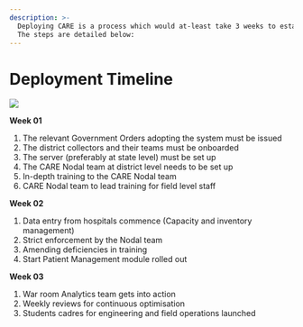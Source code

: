 ```yaml
---
description: >-
  Deploying CARE is a process which would at-least take 3 weeks to established.
  The steps are detailed below:
---
```


# Deployment Timeline



![](https://lh5.googleusercontent.com/oCgJmhQwNjlgAuDFq0BTyX39TxH04Qx6IfJAPGMtBBi45yiMBvLVJ74-REIfwU_qx49vM7oW2NKwgV47WVs-6ZeqmqBzQ75MOHvXXqt2GNLqOMtmQd5Quj_u6dLhzMQNxKOSmSM)

**Week 01**

1. The relevant Government Orders adopting the system must be issued
2. The district collectors and their teams must be onboarded
3. The server \(preferably at state level\) must be set up
4. The CARE Nodal team at district level needs to be set up
5. In-depth training to the CARE Nodal team
6. CARE Nodal team to lead training for field level staff

**Week 02**

1. Data entry from hospitals commence \(Capacity and inventory management\)
2. Strict enforcement by the Nodal team
3. Amending deficiencies in training
4. Start Patient Management module rolled out

**Week 03**

1. War room Analytics team gets into action
2. Weekly reviews for continuous optimisation
3. Students cadres for engineering and field operations launched 

